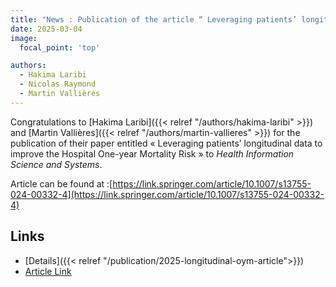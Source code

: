 ```yaml
---
title: "News : Publication of the article “ Leveraging patients’ longitudinal data to improve the Hospital One-year Mortality Risk ” in Health Information Science and Systems."
date: 2025-03-04
image:
  focal_point: 'top'

authors:
  - Hakima Laribi
  - Nicolas Raymond
  - Martin Vallières
---
```


  Congratulations to [Hakima Laribi]({{< relref "/authors/hakima-laribi" >}}) and 
  [Martin Vallières]({{< relref "/authors/martin-vallieres" >}}) for the publication of their paper entitled 
  « Leveraging patients’ longitudinal data to improve the Hospital One-year Mortality Risk » to *Health Information Science and Systems*.

  Article can be found at :[https://link.springer.com/article/10.1007/s13755-024-00332-4](https://link.springer.com/article/10.1007/s13755-024-00332-4)


  ## Links

  - [Details]({{< relref "/publication/2025-longitudinal-oym-article">}})
  - [Article Link](https://link.springer.com/article/10.1007/s13755-024-00332-4)
